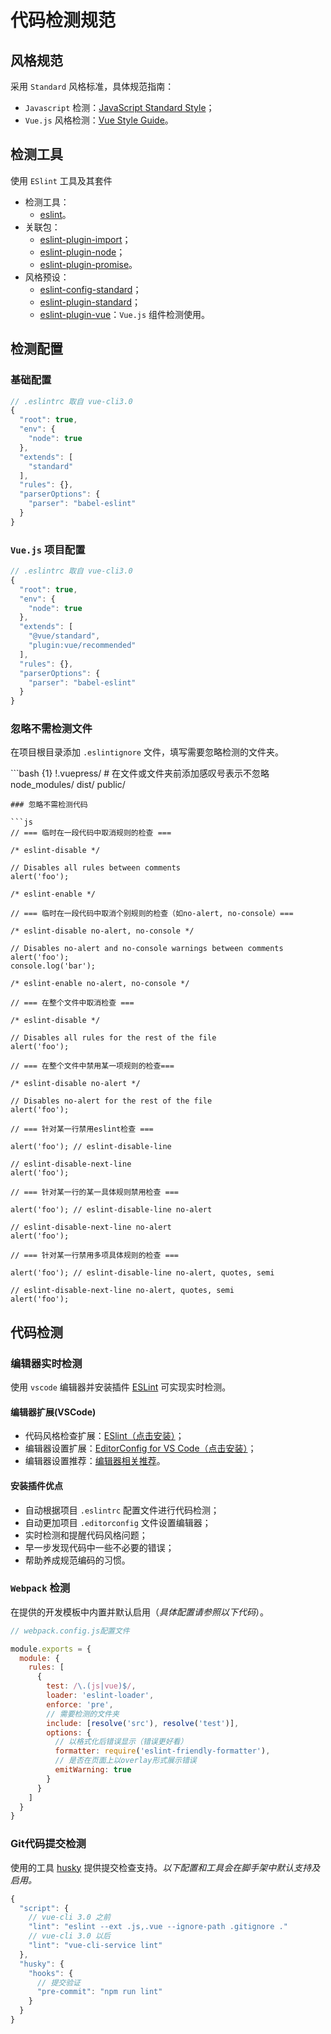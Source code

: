 # 代码检测规范

## 风格规范

采用 `Standard` 风格标准，具体规范指南：

* `Javascript` 检测：[JavaScript Standard Style](https://standardjs.com/)；
* `Vue.js` 风格检测：[Vue Style Guide](https://vuejs.github.io/eslint-plugin-vue/rules/)。

## 检测工具

使用 `ESlint` 工具及其套件

* 检测工具：
  * [eslint](https://www.npmjs.com/package/eslint)。
* 关联包：
  * [eslint-plugin-import](https://www.npmjs.com/package/eslint-plugin-import)；
  * [eslint-plugin-node](https://www.npmjs.com/package/eslint-plugin-node)；
  * [eslint-plugin-promise](https://www.npmjs.com/package/eslint-plugin-promise)。
* 风格预设：
  * [eslint-config-standard](https://www.npmjs.com/package/eslint-config-standard)；
  * [eslint-plugin-standard](https://www.npmjs.com/package/eslint-plugin-standard)；
  * [eslint-plugin-vue](https://vuejs.github.io/eslint-plugin-vue/user-guide/)：`Vue.js` 组件检测使用。

## 检测配置

### 基础配置

```javascript
// .eslintrc 取自 vue-cli3.0
{
  "root": true,
  "env": {
    "node": true
  },
  "extends": [
    "standard"
  ],
  "rules": {},
  "parserOptions": {
    "parser": "babel-eslint"
  }
}
```

### `Vue.js` 项目配置

```javascript
// .eslintrc 取自 vue-cli3.0
{
  "root": true,
  "env": {
    "node": true
  },
  "extends": [
    "@vue/standard",
    "plugin:vue/recommended"
  ],
  "rules": {},
  "parserOptions": {
    "parser": "babel-eslint"
  }
}
```

### 忽略不需检测文件

在项目根目录添加 `.eslintignore` 文件，填写需要忽略检测的文件夹。

\`\`\`bash {1} !.vuepress/ \# 在文件或文件夹前添加感叹号表示不忽略 node\_modules/ dist/ public/

```text
### 忽略不需检测代码

```js
// === 临时在一段代码中取消规则的检查 ===

/* eslint-disable */

// Disables all rules between comments
alert('foo');

/* eslint-enable */

// === 临时在一段代码中取消个别规则的检查（如no-alert, no-console）===

/* eslint-disable no-alert, no-console */

// Disables no-alert and no-console warnings between comments
alert('foo');
console.log('bar');

/* eslint-enable no-alert, no-console */

// === 在整个文件中取消检查 ===

/* eslint-disable */

// Disables all rules for the rest of the file
alert('foo');

// === 在整个文件中禁用某一项规则的检查===

/* eslint-disable no-alert */

// Disables no-alert for the rest of the file
alert('foo');

// === 针对某一行禁用eslint检查 ===

alert('foo'); // eslint-disable-line

// eslint-disable-next-line
alert('foo');

// === 针对某一行的某一具体规则禁用检查 ===

alert('foo'); // eslint-disable-line no-alert

// eslint-disable-next-line no-alert
alert('foo');

// === 针对某一行禁用多项具体规则的检查 ===

alert('foo'); // eslint-disable-line no-alert, quotes, semi

// eslint-disable-next-line no-alert, quotes, semi
alert('foo');
```

## 代码检测

### 编辑器实时检测

使用 `vscode` 编辑器并安装插件 [ESLint](https://github.com/CookX/fe-standard/tree/7a7861dda6f5f0676a26729f880269303623e254/frontend/standard/editor.html#eslint) 可实现实时检测。

#### 编辑器扩展\(VSCode\)

* 代码风格检查扩展：[ESlint（点击安装）](vscode:extension/dbaeumer.vscode-eslint)；
* 编辑器设置扩展：[EditorConfig for VS Code（点击安装）](vscode:extension/EditorConfig.EditorConfig)；
* 编辑器设置推荐：[编辑器相关推荐](https://github.com/CookX/fe-standard/tree/7a7861dda6f5f0676a26729f880269303623e254/frontend/standard/editor.html)。

#### 安装插件优点

* 自动根据项目 `.eslintrc` 配置文件进行代码检测；
* 自动更加项目 `.editorconfig` 文件设置编辑器；
* 实时检测和提醒代码风格问题；
* 早一步发现代码中一些不必要的错误；
* 帮助养成规范编码的习惯。

### `Webpack` 检测

在提供的开发模板中内置并默认启用（_具体配置请参照以下代码_）。

```javascript
// webpack.config.js配置文件

module.exports = {
  module: {
    rules: [
      {
        test: /\.(js|vue)$/,
        loader: 'eslint-loader',
        enforce: 'pre',
        // 需要检测的文件夹
        include: [resolve('src'), resolve('test')],
        options: {
          // 以格式化后错误显示（错误更好看）
          formatter: require('eslint-friendly-formatter'),
          // 是否在页面上以overlay形式展示错误
          emitWarning: true
        }
      }
    ]
  }
}
```

### Git代码提交检测

使用的工具 [husky](https://www.npmjs.com/package/husky) 提供提交检查支持。_以下配置和工具会在脚手架中默认支持及启用。_

```javascript
{
  "script": {
    // vue-cli 3.0 之前
    "lint": "eslint --ext .js,.vue --ignore-path .gitignore ."
    // vue-cli 3.0 以后
    "lint": "vue-cli-service lint"
  },
  "husky": {
    "hooks": {
      // 提交验证
      "pre-commit": "npm run lint"
    }
  }
}
```

